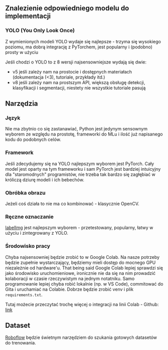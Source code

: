 
## Znalezienie odpowiedniego modelu do implementacji

### YOLO (You Only Look Once)

Z wymienionych modeli YOLO wydaje się najlepsze - trzyma się wysokiego poziomu, ma dobrą integrację z PyTorchem, jest popularny i (podobno) prosty w użyciu

Jeśli chodzi o YOLO to z 8 wersji najsensowniejsze wydają się dwie:
- v5 jeśli zależy nam na prostocie i dostępnych materiałach (dokumentacja (<3), tutoriale, przykłady itd.)
- v8 jeśli zależy nam na prostszym API, większą obsługę detekcji, klasyfikacji i segmentacji, niestety nie wszystkie tutoriale pasują

## Narzędzia
  
### Język

Nie ma zbytnio co się zastanawiać, Python jest jedynym sensownym wyborem ze względu na prostotę, frameworki do MLu i ilość już napisanego kodu do podobnych celów.

### Framework

Jeśli zdecydujemy się na YOLO najlepszym wyborem jest PyTorch. Cały model jest oparty na tym frameworku i sam PyTorch jest bardziej intuicyjny dla "staromodnych" programistów, nie trzeba tak bardzo się zagłębiać w króliczą dziurę modeli i ich bebechów.

### Obróbka obrazu

Jeżeli coś działa to nie ma co kombinować - klasycznie OpenCV.

### Ręczne oznaczanie

[labelImg](https://pypi.org/project/labelImg/) jest najlepszym wyborem - przetestowany, popularny, łatwy w użyciu i zintegrowany z YOLO.

### Środowisko pracy

Chyba najsensowniej będzie zrobić to w Google Colab. Na nasze potrzeby będzie zupełnie wystarczający, będziemy mieli dostęp do mocnego GPU niezależnie od hardware'u. That being said Google Colab lepiej sprawdzi się jako środowisko uruchomieniowe, ironicznie nie da się na nim prowadzić kolaboracji w czasie rzeczywistym na jednym notatniku. Samo programowanie lepiej chyba robić lokalnie (np. w VS Code), commitować do Gita i uruchamiać na Colabie. Dobrze będzie zrobić venv i plik `requirements.txt`.

Tutaj możecie przeczytać trochę więcej o integracji na linii Colab - Github: [link](https://colab.research.google.com/github/googlecolab/colabtools/blob/master/notebooks/colab-github-demo.ipynb)

## Dataset

[Roboflow](https://universe.roboflow.com/) będzie świetnym narzędziem do szukania gotowych datasetów do trenowania.